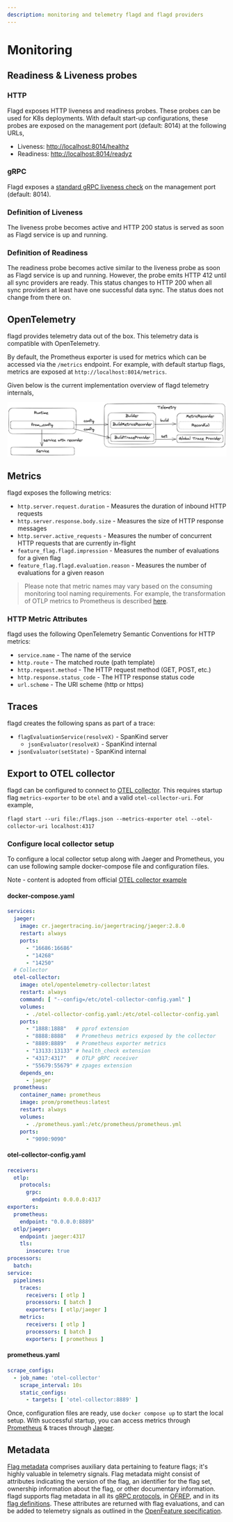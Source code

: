 ```yaml
---
description: monitoring and telemetry flagd and flagd providers
---
```


# Monitoring

## Readiness & Liveness probes

### HTTP

Flagd exposes HTTP liveness and readiness probes.
These probes can be used for K8s deployments.
With default start-up configurations, these probes are exposed on the management port (default: 8014) at the following URLs,

- Liveness: <http://localhost:8014/healthz>
- Readiness: <http://localhost:8014/readyz>

### gRPC

Flagd exposes a [standard gRPC liveness check](https://github.com/grpc/grpc/blob/master/doc/health-checking.md) on the management port (default: 8014).

### Definition of Liveness

The liveness probe becomes active and HTTP 200 status is served as soon as Flagd service is up and running.

### Definition of Readiness

The readiness probe becomes active similar to the liveness probe as soon as Flagd service is up and running.
However,
the probe emits HTTP 412 until all sync providers are ready.
This status changes to HTTP 200 when all sync providers at
least have one successful data sync.
The status does not change from there on.

## OpenTelemetry

flagd provides telemetry data out of the box. This telemetry data is compatible with OpenTelemetry.

By default, the Prometheus exporter is used for metrics which can be accessed via the `/metrics` endpoint. For example,
with default startup flags, metrics are exposed at `http://localhost:8014/metrics`.

Given below is the current implementation overview of flagd telemetry internals,

![flagd telemetry](../images/flagd-telemetry.png)

## Metrics

flagd exposes the following metrics:

- `http.server.request.duration` - Measures the duration of inbound HTTP requests
- `http.server.response.body.size` - Measures the size of HTTP response messages
- `http.server.active_requests` - Measures the number of concurrent HTTP requests that are currently in-flight
- `feature_flag.flagd.impression` - Measures the number of evaluations for a given flag
- `feature_flag.flagd.evaluation.reason` - Measures the number of evaluations for a given reason

> Please note that metric names may vary based on the consuming monitoring tool naming requirements.
> For example, the transformation of OTLP metrics to Prometheus is described [here](https://github.com/open-telemetry/opentelemetry-specification/blob/main/specification/compatibility/prometheus_and_openmetrics.md#otlp-metric-points-to-prometheus).

### HTTP Metric Attributes

flagd uses the following OpenTelemetry Semantic Conventions for HTTP metrics:

- `service.name` - The name of the service
- `http.route` - The matched route (path template)
- `http.request.method` - The HTTP request method (GET, POST, etc.)
- `http.response.status_code` - The HTTP response status code
- `url.scheme` - The URI scheme (http or https)

## Traces

flagd creates the following spans as part of a trace:

- `flagEvaluationService(resolveX)` - SpanKind server
    - `jsonEvaluator(resolveX)` - SpanKind internal
- `jsonEvaluator(setState)` - SpanKind internal

## Export to OTEL collector

flagd can be configured to connect to [OTEL collector](https://opentelemetry.io/docs/collector/). This requires startup
flag `metrics-exporter` to be `otel` and a valid `otel-collector-uri`. For example,

`flagd start --uri file:/flags.json --metrics-exporter otel --otel-collector-uri localhost:4317`

### Configure local collector setup

To configure a local collector setup along with Jaeger and Prometheus, you can use following sample docker-compose
file and configuration files.

Note - content is adopted from
official [OTEL collector example](https://github.com/open-telemetry/opentelemetry-collector-contrib/tree/main/examples/demo)

#### docker-compose.yaml

```yaml
services:
  jaeger:
    image: cr.jaegertracing.io/jaegertracing/jaeger:2.8.0
    restart: always
    ports:
      - "16686:16686"
      - "14268"
      - "14250"
  # Collector
  otel-collector:
    image: otel/opentelemetry-collector:latest
    restart: always
    command: [ "--config=/etc/otel-collector-config.yaml" ]
    volumes:
      - ./otel-collector-config.yaml:/etc/otel-collector-config.yaml
    ports:
      - "1888:1888"   # pprof extension
      - "8888:8888"   # Prometheus metrics exposed by the collector
      - "8889:8889"   # Prometheus exporter metrics
      - "13133:13133" # health_check extension
      - "4317:4317"   # OTLP gRPC receiver
      - "55679:55679" # zpages extension
    depends_on:
      - jaeger
  prometheus:
    container_name: prometheus
    image: prom/prometheus:latest
    restart: always
    volumes:
      - ./prometheus.yaml:/etc/prometheus/prometheus.yml
    ports:
      - "9090:9090"
```

#### otel-collector-config.yaml

```yaml
receivers:
  otlp:
    protocols:
      grpc:
        endpoint: 0.0.0.0:4317
exporters:
  prometheus:
    endpoint: "0.0.0.0:8889"
  otlp/jaeger:
    endpoint: jaeger:4317
    tls:
      insecure: true
processors:
  batch:
service:
  pipelines:
    traces:
      receivers: [ otlp ]
      processors: [ batch ]
      exporters: [ otlp/jaeger ]
    metrics:
      receivers: [ otlp ]
      processors: [ batch ]
      exporters: [ prometheus ]
```

#### prometheus.yaml

```yaml
scrape_configs:
  - job_name: 'otel-collector'
    scrape_interval: 10s
    static_configs:
      - targets: [ 'otel-collector:8889' ]
```

Once, configuration files are ready, use `docker compose up` to start the local setup. With successful startup, you can
access metrics through [Prometheus](http://localhost:9090/graph) & traces through [Jaeger](http://localhost:16686/).

## Metadata

[Flag metadata](https://openfeature.dev/specification/types/#flag-metadata) comprises auxiliary data pertaining to feature flags; it's highly valuable in telemetry signals.
Flag metadata might consist of attributes indicating the version of the flag, an identifier for the flag set, ownership information about the flag, or other documentary information.
flagd supports flag metadata in all its [gRPC protocols](../reference/specifications//protos.md), in [OFREP](../reference/flagd-ofrep.md), and in its [flag definitions](./flag-definitions.md#metadata).
These attributes are returned with flag evaluations, and can be added to telemetry signals as outlined in the [OpenFeature specification](https://openfeature.dev/specification/appendix-d).
